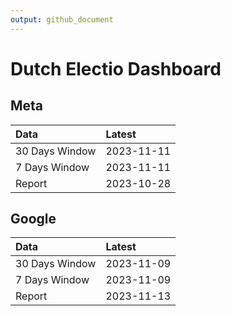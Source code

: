 ```yaml
---
output: github_document
---
```


# Dutch Electio Dashboard



## Meta


|Data           |Latest     |
|:--------------|:----------|
|30 Days Window |2023-11-11 |
|7 Days Window  |2023-11-11 |
|Report         |2023-10-28 |

## Google


|Data           |Latest     |
|:--------------|:----------|
|30 Days Window |2023-11-09 |
|7 Days Window  |2023-11-09 |
|Report         |2023-11-13 |
